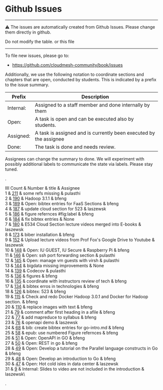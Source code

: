 # Github Issues

---

:warning: The issues are automatically created from Github Issues. Please change them directly in github.

Do not modify the table. or this file

---

To file new issues, please go to:

* <https://github.com/cloudmesh-community/book/issues>

Additionally, we use the following notation to coordinate sections and chapters that are open, conducted by students. This is indicated by a prefix to the issue summary.

| Prefix | Description |
| ----- | ---------|
| Internal: | Assigned to a staff member and done internally by them |
| Open: | A task is open and can be executed also by students. |
| Assigned: | A task is assigned and is currently been executed by the assignee |
| Done: | The task is done and needs review. |

Assignees can change the summary to done. We will experiment with possibly additional labels to communicate the state via labels. Please stay tuned.



.<div class="smalltable">


llll Count & Number & title & Assignee\
1 & [211](https://github.com/cloudmesh-community/book/issues/211) & some
refs missing & pulasthi\
2 & [190](https://github.com/cloudmesh-community/book/issues/190) &
Hadoop 3.1.1 & bfeng\
3 & [189](https://github.com/cloudmesh-community/book/issues/189) &
Open: bibtex entries for FaaS Sections & bfeng\
4 & [187](https://github.com/cloudmesh-community/book/issues/187) &
update cloud section for 523 & laszewsk\
5 & [186](https://github.com/cloudmesh-community/book/issues/186) &
figure refernces \#fig:label & bfeng\
6 & [184](https://github.com/cloudmesh-community/book/issues/184) & fix
bibtex entries & None\
7 & [180](https://github.com/cloudmesh-community/book/issues/180) & E534
Cloud Section lecture videos merged into E-books & laszewsk\
8 & [173](https://github.com/cloudmesh-community/book/issues/173) &
biber installation & bfeng\
9 & [152](https://github.com/cloudmesh-community/book/issues/152) &
Upload lecture videos from Prof Fox's Google Drive to Youtube &
laszewsk\
10 & [148](https://github.com/cloudmesh-community/book/issues/148) &
Open: IU GUEST, IU Secure & Raspberry Pi & bfeng\
11 & [146](https://github.com/cloudmesh-community/book/issues/146) &
Open: ssh port forwarding section & pulasthi\
12 & [145](https://github.com/cloudmesh-community/book/issues/145) &
Open: manage vm guests with virsh & pulasthi\
13 & [144](https://github.com/cloudmesh-community/book/issues/144) &
bigdata missing improvements & None\
14 & [139](https://github.com/cloudmesh-community/book/issues/139) &
Codecov & pulasthi\
15 & [136](https://github.com/cloudmesh-community/book/issues/136) &
figures & bfeng\
16 & [135](https://github.com/cloudmesh-community/book/issues/135) &
coordinate with instructors review of tech & bfeng\
17 & [134](https://github.com/cloudmesh-community/book/issues/134) &
bibtex erros in technologies & bfeng\
18 & [126](https://github.com/cloudmesh-community/book/issues/126) &
bibtex: 523 & bfeng\
19 & [115](https://github.com/cloudmesh-community/book/issues/115) &
Check and redo Docker Hadoop 3.0.1 and Docker for Hadoop section. &
bfeng\
20 & [110](https://github.com/cloudmesh-community/book/issues/110) &
replace images with text & bfeng\
21 & [79](https://github.com/cloudmesh-community/book/issues/79) &
comment after first heading in a afile & bfeng\
22 & [77](https://github.com/cloudmesh-community/book/issues/77) & add
mapreduce to syllabus & bfeng\
23 & [76](https://github.com/cloudmesh-community/book/issues/76) &
openapi demo & laszewsk\
24 & [68](https://github.com/cloudmesh-community/book/issues/68) & bib:
create bibtex entries for go-intro.md & bfeng\
25 & [58](https://github.com/cloudmesh-community/book/issues/58) & epub:
use numbered Figure refernces & bfeng\
26 & [51](https://github.com/cloudmesh-community/book/issues/51) & Open:
OpenAPI in GO & bfeng\
27 & [50](https://github.com/cloudmesh-community/book/issues/50) & Open:
REST in go & bfeng\
28 & [49](https://github.com/cloudmesh-community/book/issues/49) & Open:
Develop a tutorial on the Parallel language constructs in Go & bfeng\
29 & [48](https://github.com/cloudmesh-community/book/issues/48) & Open:
Develop an introduction to Go & bfeng\
30 & [47](https://github.com/cloudmesh-community/book/issues/47) & Open:
Hot cold isles in data center & laszewsk\
31 & [9](https://github.com/cloudmesh-community/book/issues/9) &
Internal: Slides to video are not included in the introduction &
laszewsk\

.</div>






